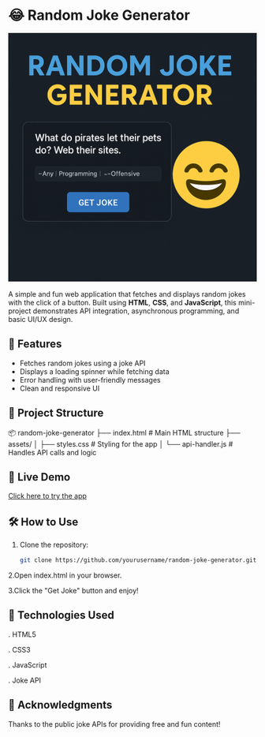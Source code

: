 # 😂 Random Joke Generator

![Banner](banner.png.png)


A simple and fun web application that fetches and displays random jokes with the click of a button. Built using **HTML**, **CSS**, and **JavaScript**, this mini-project demonstrates API integration, asynchronous programming, and basic UI/UX design.

## 🚀 Features

- Fetches random jokes using a joke API
- Displays a loading spinner while fetching data
- Error handling with user-friendly messages
- Clean and responsive UI

## 📁 Project Structure

📦 random-joke-generator
├── index.html          # Main HTML structure
├── assets/
│   ├── styles.css      # Styling for the app
│   └── api-handler.js  # Handles API calls and logic

## 🔗 Live Demo

[Click here to try the app](https://divya-anand-05.github.io/RandomJoke/)


## 🛠️ How to Use

1. Clone the repository:
   ```bash
   git clone https://github.com/yourusername/random-joke-generator.git
2.Open index.html in your browser.

3.Click the "Get Joke" button and enjoy!


## 📌 Technologies Used

   . HTML5
   
   . CSS3
   
   . JavaScript
   
   . Joke API

   ## 🙌 Acknowledgments

Thanks to the public joke APIs for providing free and fun content!


